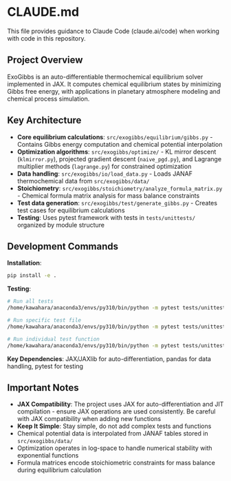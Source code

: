 # CLAUDE.md

This file provides guidance to Claude Code (claude.ai/code) when working with code in this repository.

## Project Overview

ExoGibbs is an auto-differentiable thermochemical equilibrium solver implemented in JAX. It computes chemical equilibrium states by minimizing Gibbs free energy, with applications in planetary atmosphere modeling and chemical process simulation.

## Key Architecture

- **Core equilibrium calculations**: `src/exogibbs/equilibrium/gibbs.py` - Contains Gibbs energy computation and chemical potential interpolation
- **Optimization algorithms**: `src/exogibbs/optimize/` - KL mirror descent (`klmirror.py`), projected gradient descent (`naive_pgd.py`), and Lagrange multiplier methods (`lagrange.py`) for constrained optimization
- **Data handling**: `src/exogibbs/io/load_data.py` - Loads JANAF thermochemical data from `src/exogibbs/data/`
- **Stoichiometry**: `src/exogibbs/stoichiometry/analyze_formula_matrix.py` - Chemical formula matrix analysis for mass balance constraints
- **Test data generation**: `src/exogibbs/test/generate_gibbs.py` - Creates test cases for equilibrium calculations
- **Testing**: Uses pytest framework with tests in `tests/unittests/` organized by module structure

## Development Commands

**Installation**: 
```bash
pip install -e .
```

**Testing**:
```bash
# Run all tests
/home/kawahara/anaconda3/envs/py310/bin/python -m pytest tests/unittests/

# Run specific test file
/home/kawahara/anaconda3/envs/py310/bin/python -m pytest tests/unittests/equilibrium/gibbs_test.py

# Run individual test function
/home/kawahara/anaconda3/envs/py310/bin/python -m pytest tests/unittests/equilibrium/gibbs_test.py::test_total_gibbs_energy
```

**Key Dependencies**: JAX/JAXlib for auto-differentiation, pandas for data handling, pytest for testing

## Important Notes

- **JAX Compatibility**: The project uses JAX for auto-differentiation and JIT compilation - ensure JAX operations are used consistently. Be careful with JAX compatibility when adding new functions
- **Keep It Simple**: Stay simple, do not add complex tests and functions
- Chemical potential data is interpolated from JANAF tables stored in `src/exogibbs/data/`
- Optimization operates in log-space to handle numerical stability with exponential functions
- Formula matrices encode stoichiometric constraints for mass balance during equilibrium calculation